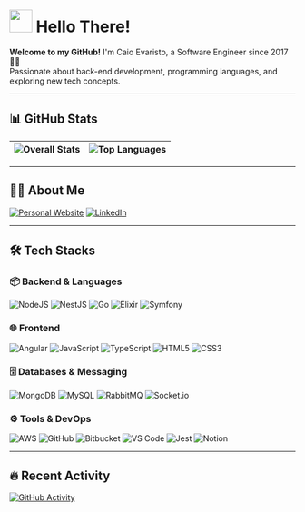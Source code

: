 # <img src="https://github.com/user-attachments/assets/090d860c-e8a4-44f5-a892-b1289fb952eb" width="40" height="40"> Hello There! 

**Welcome to my GitHub!** I'm Caio Evaristo, a Software Engineer since 2017 👨‍💻  
Passionate about back-end development, programming languages, and exploring new tech concepts.

---

## 📊 GitHub Stats

| ![Overall Stats](https://github-readme-stats.vercel.app/api?username=CaioEvaristo&show_icons=true&theme=great-gatsby&hide_border=true&count_private=true) | ![Top Languages](https://github-readme-stats.vercel.app/api/top-langs/?username=CaioEvaristo&theme=great-gatsby&hide_border=true&layout=compact&langs_count=8) |
|------------------------------------------------------------------------------------------------------------------------------------------------------------|---------------------------------------------------------------------------------------------------------------------------------------------------------------|

---

## 👨‍💻 About Me
[![Personal Website](https://img.shields.io/badge/Portfolio-FF7139?style=for-the-badge&logo=firefox&logoColor=white)](https://whoami-eight.vercel.app/)
[![LinkedIn](https://img.shields.io/badge/LinkedIn-0A66C2?style=for-the-badge&logo=linkedin&logoColor=white)](https://linkedin.com/in/seu-perfil) <!-- Adicione seu link! -->

---

## 🛠 Tech Stacks

### 📦 Backend & Languages
![NodeJS](https://img.shields.io/badge/Node.js-339933?logo=nodedotjs&logoColor=white)
![NestJS](https://img.shields.io/badge/NestJS-E0234E?logo=nestjs&logoColor=white)
![Go](https://img.shields.io/badge/Go-00ADD8?logo=go&logoColor=white)
![Elixir](https://img.shields.io/badge/Elixir-4B275F?logo=elixir&logoColor=white)
![Symfony](https://img.shields.io/badge/Symfony-000000?logo=php&logoColor=white)

### 🌐 Frontend
![Angular](https://img.shields.io/badge/Angular-DD0031?logo=angular&logoColor=white)
![JavaScript](https://img.shields.io/badge/JavaScript-F7DF1E?logo=javascript&logoColor=black)
![TypeScript](https://img.shields.io/badge/TypeScript-3178C6?logo=typescript&logoColor=white)
![HTML5](https://img.shields.io/badge/HTML5-E34F26?logo=html5&logoColor=white)
![CSS3](https://img.shields.io/badge/CSS3-1572B6?logo=css3&logoColor=white)

### 🗄 Databases & Messaging
![MongoDB](https://img.shields.io/badge/MongoDB-47A248?logo=mongodb&logoColor=white)
![MySQL](https://img.shields.io/badge/MySQL-4479A1?logo=mysql&logoColor=white)
![RabbitMQ](https://img.shields.io/badge/RabbitMQ-FF6600?logo=rabbitmq&logoColor=white)
![Socket.io](https://img.shields.io/badge/Socket.io-010101?logo=socketdotio&logoColor=white)

### ⚙️ Tools & DevOps
![AWS](https://img.shields.io/badge/AWS-232F3E?logo=amazonaws&logoColor=white)
![GitHub](https://img.shields.io/badge/GitHub-181717?logo=github&logoColor=white)
![Bitbucket](https://img.shields.io/badge/Bitbucket-0052CC?logo=bitbucket&logoColor=white)
![VS Code](https://img.shields.io/badge/VSCode-007ACC?logo=visualstudiocode&logoColor=white)
![Jest](https://img.shields.io/badge/Jest-C21325?logo=jest&logoColor=white)
![Notion](https://img.shields.io/badge/Notion-000000?logo=notion&logoColor=white)

---

## 🔥 Recent Activity
<!-- Adicione seu GitHub Activity Feed (opcional) -->
[![GitHub Activity](https://github-readme-activity-graph.vercel.app/graph?username=CaioEvaristo&theme=great-gatsby&hide_border=true)](https://github.com/CaioEvaristo)
